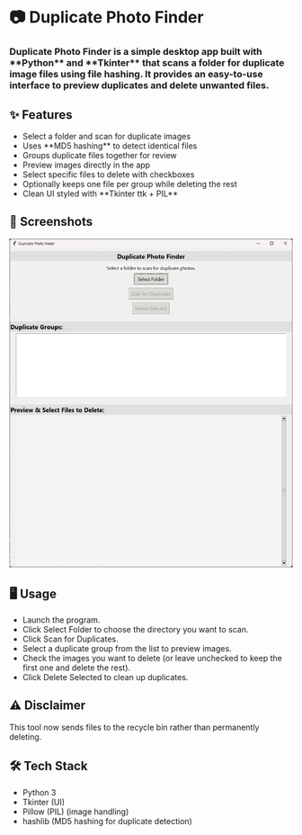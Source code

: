
<h1>📷 Duplicate Photo Finder</h1>

<h3>Duplicate Photo Finder is a simple desktop app built with **Python** and **Tkinter** that scans a folder for duplicate image files using file hashing. It provides an easy-to-use interface to preview duplicates and delete unwanted files.</h2>

<h2>✨ Features</h2>
   <ul>
      <li>Select a folder and scan for duplicate images</li>
      <li>Uses **MD5 hashing** to detect identical files</li>
      <li>Groups duplicate files together for review</li>
      <li>Preview images directly in the app</li>
      <li>Select specific files to delete with checkboxes</li>
      <li>Optionally keeps one file per group while deleting the rest</li>
      <li>Clean UI styled with **Tkinter ttk + PIL**</li>
   </ul>

<h2>📸 Screenshots</h2>

<img src="https://github.com/patricktrahan/DuplicatePhotoFinder/blob/main/media/Duplicate%20photo%20finder%20screenshot%20001.jpg"/>

<h2>🖥️ Usage</h2>
   <ul>
      <li>Launch the program.</li>
      <li>Click Select Folder to choose the directory you want to scan.</li>
      <li>Click Scan for Duplicates.</li>
      <li>Select a duplicate group from the list to preview images.</li>
      <li>Check the images you want to delete (or leave unchecked to keep the first one and delete the rest).</li>
      <li>Click Delete Selected to clean up duplicates.</li>
   </ul>

<h2>⚠️ Disclaimer</h2>
   <p>This tool now sends files to the recycle bin rather than permanently deleting.</p>

<h2>🛠️ Tech Stack</h2>
   <ul>
      <li>Python 3</li>
      <li>Tkinter (UI)</li>
      <li>Pillow (PIL) (image handling)</li>
      <li>hashlib (MD5 hashing for duplicate detection)</li>
   </ul>
